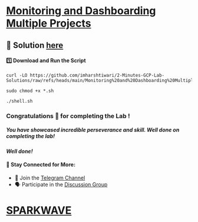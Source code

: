 # [Monitoring and Dashboarding Multiple Projects](https://www.cloudskillsboost.google/focuses/19475?parent=catalog)

## 🔑 **Solution [here](https://youtu.be/4A_iA4MLlmM)**

#### 1️⃣ Download and Run the Script  

```
curl -LO https://github.com/imharshtiwari/2-Minutes-GCP-Lab-Solutions/raw/refs/heads/main/Monitoring%20and%20Dashboarding%20Multiple%20Projects/shell.sh

sudo chmod +x *.sh

./shell.sh
```

### Congratulations 🎉 for completing the Lab !

##### *You have showcased incredible perseverance and skill. Well done on completing the lab!*

#### *Well done!*

#### 🌟 **Stay Connected for More:**  
- 💬 Join the [Telegram Channel](https://t.me/sparkwave.01)  
- 🗣️ Participate in the [Discussion Group](https://t.me/sparkwave.01chats)

# [SPARKWAVE](https://www.youtube.com/@sparkwave.01)
